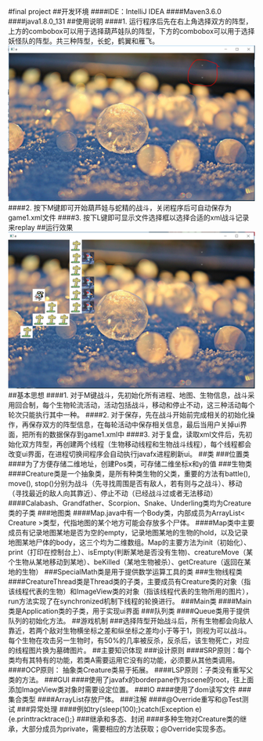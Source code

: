#final project
##开发环境
####IDE：IntelliJ IDEA
####Maven3.6.0
####java1.8.0_131
##使用说明
####1. 运行程序后先在右上角选择双方的阵型，上方的combobox可以用于选择葫芦娃队的阵型，下方的combobox可以用于选择妖怪队的阵型。共三种阵型，长蛇，鹤翼和雁飞。
![blockchain1](mdImage/1.PNG)
####2. 按下M键即可开始葫芦娃与蛇精的战斗，关闭程序后可自动保存为game1.xml文件
####3. 按下L键即可显示文件选择框以选择合适的xml战斗记录来replay
##运行效果
![blockchain2](mdImage/2.PNG)
##基本思想
####1. 对于M键战斗，先初始化所有进程、地图、生物信息，战斗采用回合制，每个生物轮流活动，活动包括战斗，移动和停止不动，这三种活动每个轮次只能执行其中一种。
####2. 对于保存，先在战斗开始前完成相关的初始化操作，再保存双方的阵型信息，在每轮活动中保存相关信息，最后当用户关掉ui界面，把所有的数据保存到game1.xml中
####3. 对于复盘，读取xml文件后，先初始化双方阵型，再创建两个线程（生物移动线程和生物战斗线程），每个线程都会改变ui界面，在进程切换间程序会自动执行javafx进程刷新ui。
##类
###位置类
####为了方便存储二维地址，创建Pos类，可存储二维坐标x和y的值
###生物类
####Creature类是一个抽象类，是所有种类生物的父类，重要的方法有battle(), move(), stop()分别为战斗（先寻找周围是否有敌人，若有则与之战斗）、移动（寻找最近的敌人向其靠近）、停止不动（已经战斗过或者无法移动）
####Calabash、Grandfather、Scorpion、Snake、Underling类均为Creature类的子类
###地图类
####Map.java中有一个Body类，内部成员为ArrayList< Creature >类型，代指地图的某个地方可能会存放多个尸体。
####Map类中主要成员有记录地图某地是否为空的empty，记录地图某地的生物的hold，以及记录地图某地尸体的body，这三个均为二维数组。Map的主要方法为init（初始化）、print（打印在控制台上）、isEmpty(判断某地是否没有生物)、creatureMove（某个生物从某地移动到某地）、beKilled（某地生物被杀）、getCreature（返回在某地的生物）
###SpecialMath类是用于提供数学运算工具的类
###生物线程类
####CreatureThread类是Thread类的子类，主要成员有Creature类的对象（指该线程代表的生物）和ImageView类的对象（指该线程代表的生物所用的图片），run方法实现了在synchronized机制下线程的轮换进行。
###Main类
####Main类是Application类的子类，用于实现ui界面
###队列类
####Queue类用于提供队列的初始化方法。
##游戏机制
###选择阵型开始战斗后，所有生物都会向敌人靠近，若两个敌对生物横坐标之差和纵坐标之差均小于等于1，则视为可以战斗。每个生物在攻击另一生物时，有50%的几率被反杀，反杀后，该生物死亡，对应的线程图片换为墓碑图片。
##主要知识体现
###设计原则
####SRP原则：每个类均有其特有的功能，若类A需要运用它没有的功能，必须要从其他类调用。
####OCP原则： 抽象类Creature类易于拓展。
####LSP原则：子类没有重写父类的方法。
###GUI
####使用了javafx的borderpane作为scene的root，往上面添加ImageView类对象时需要设定位置。
###IO
####使用了dom读写文件
###集合类型
####ArrayList<creature>存放尸体。
###注解
####@Override重写和@Test测试
###异常处理
####例如try{sleep(100);}catch(Exception e){e.printtracktrace();}
###继承和多态、封闭
####多种生物对Creature类的继承，大部分成员为private，需要相应的方法获取；@Override实现多态。
